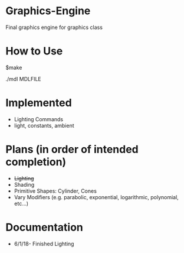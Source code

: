 # Graphics-Engine
Final graphics engine for graphics class
# How to Use
$make

./mdl MDLFILE

# Implemented
- Lighting Commands
- light, constants, ambient

# Plans (in order of intended completion)
- ~~Lighting~~
- Shading
- Primitive Shapes: Cylinder, Cones
- Vary Modifiers (e.g. parabolic, exponential, logarithmic, polynomial, etc...)

# Documentation
- 6/1/18- Finished Lighting
